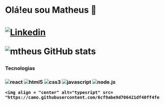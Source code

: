 <h1> Olá!eu sou Matheus 👋<h1/> 

[![Linkedin](https://img.shields.io/badge/LinkedIn-0077B5?style=for-the-badge&logo=linkedin&logoColor=white)](https://www.linkedin.com/in/matheussouzasantoss/)
  
![mtheus GitHub stats](https://github-readme-stats.vercel.app/api?username=matheus1810&show_icons=true&theme=radical)
  
  <h3> Tecnologias<h3/>
    

   <div style="display :inline_block">
    <img align = "center" alt="react" src= "https://img.shields.io/badge/React-20232A?style=for-the-badge&logo=react&logoColor=61DAFB"/>
   
  <img align = "center" alt="html5" src= "https://img.shields.io/badge/HTML5-E34F26?style=for-the-badge&logo=html5&logoColor=white"/>
   
  <img align = "center" alt="css3" src= "https://img.shields.io/badge/CSS3-1572B6?style=for-the-badge&logo=css3&logoColor=white"/>
  
  <img align = "center" alt="javascript" src= "https://img.shields.io/badge/JavaScript-F7DF1E?style=for-the-badge&logo=javascript&logoColor=black"/>
   
   <img align = "center" alt="node.js" src= "https://img.shields.io/badge/Node.js-43853D?style=for-the-badge&logo=node.js&logoColor=white"/>
   
    <img align = "center" alt="typesript" src= "https://camo.githubusercontent.com/6cf9abe9d706421df40ff4feff208a5728df2b77f9eb21f24d09df00a0d69203/68747470733a2f2f696d672e736869656c64732e696f2f62616467652f547970655363726970742d3030374143433f7374796c653d666f722d7468652d6261646765266c6f676f3d74797065736372697074266c6f676f436f6c6f723d7768697465"/>
  
 
</div>
